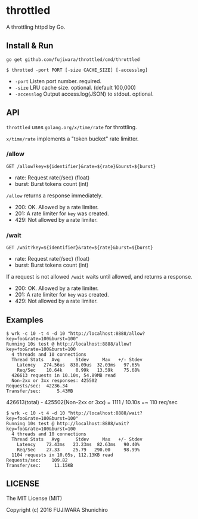 # throttled

A throttling httpd by Go.

## Install & Run

```
go get github.com/fujiwara/throttled/cmd/throttled
```

```
$ throtted -port PORT [-size CACHE_SIZE] [-accesslog]
```

- `-port` Listen port number. required.
- `-size` LRU cache size. optional. (default 100,000)
- `-accesslog` Output access.log(JSON) to stdout. optional.

## API

`throttled` uses `golang.org/x/time/rate` for throttling.

`x/time/rate` implements a "token bucket" rate limitter.

### /allow

```
GET /allow?key=${identifier}&rate=${rate}&burst=${burst}
```

- rate: Request rate(/sec) (float)
- burst: Burst tokens count (int)

`/allow` returns a response immediately.

- 200: OK. Allowed by a rate limiter.
- 201: A rate limiter for `key` was created.
- 429: Not allowed by a rate limiter.

### /wait

```
GET /wait?key=${identifier}&rate=${rate}&burst=${burst}
```

- rate: Request rate(/sec) (float)
- burst: Burst tokens count (int)

If a request is not allowed `/wait` waits until allowed, and returns a response.

- 200: OK. Allowed by a rate limiter.
- 201: A rate limiter for `key` was created.
- 429: Not allowed by a rate limiter.

## Examples

```
$ wrk -c 10 -t 4 -d 10 "http://localhost:8888/allow?key=foo&rate=100&burst=100"
Running 10s test @ http://localhost:8888/allow?key=foo&rate=100&burst=100
  4 threads and 10 connections
  Thread Stats   Avg      Stdev     Max   +/- Stdev
    Latency   274.56us  838.09us  32.03ms   97.65%
    Req/Sec    10.64k     0.99k   13.59k    75.68%
  426613 requests in 10.10s, 54.89MB read
  Non-2xx or 3xx responses: 425502
Requests/sec:  42236.34
Transfer/sec:      5.43MB
```

426613(total) - 425502(Non-2xx or 3xx) = 1111 / 10.10s =~ 110 req/sec

```
$ wrk -c 10 -t 4 -d 10 "http://localhost:8888/wait?key=foo&rate=100&burst=100"
Running 10s test @ http://localhost:8888/wait?key=foo&rate=100&burst=100
  4 threads and 10 connections
  Thread Stats   Avg      Stdev     Max   +/- Stdev
    Latency    72.43ms   23.23ms  82.63ms   90.40%
    Req/Sec    27.33     25.79   290.00     98.99%
  1104 requests in 10.05s, 112.13KB read
Requests/sec:    109.82
Transfer/sec:     11.15KB
```

## LICENSE

The MIT License (MIT)

Copyright (c) 2016 FUJIWARA Shunichiro
